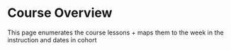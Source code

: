 # Course Overview

This page enumerates the course lessons + maps them to the week in the instruction and dates in cohort
